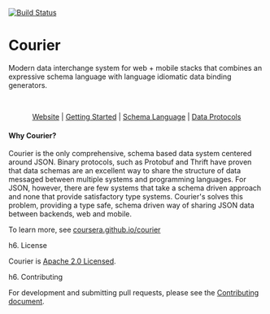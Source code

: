 [![Build Status](https://travis-ci.org/coursera/courier.svg)](https://travis-ci.org/coursera/courier)

Courier
=======

Modern data interchange system for web + mobile stacks that combines an expressive schema language with language idiomatic data binding generators.

<br>

<p align="center"><a href="http://coursera.github.io/courier/">Website</a> | <a href="http://coursera.github.io/courier/gettingstarted/">Getting Started</a> | <a href="http://coursera.github.io/courier/schemalanguage/">Schema Language</a> | <a href="http://coursera.github.io/courier/dataprotocols/">Data Protocols</a></p>

#### Why Courier?

Courier is the only comprehensive, schema based data system centered around JSON. Binary protocols, such as Protobuf and Thrift have proven that data schemas are an excellent way to share the structure of data messaged between multiple systems and programming languages. For JSON, however, there are few systems that take a schema driven approach and none that provide satisfactory type systems. Courier's solves this problem, providing a type safe, schema driven way of sharing JSON data between backends, web and mobile.

To learn more, see [coursera.github.io/courier](http://coursera.github.io/courier/)


h6. License

Courier is [Apache 2.0 Licensed](LICENSE.txt).

h6. Contributing

For development and submitting pull requests, please see the
[Contributing document](CONTRIBUTING.md).
